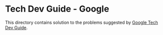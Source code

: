 # Tech Dev Guide - Google
This directory contains solution to the problems suggested by [Google Tech Dev Guide](https://techdevguide.withgoogle.com/).
